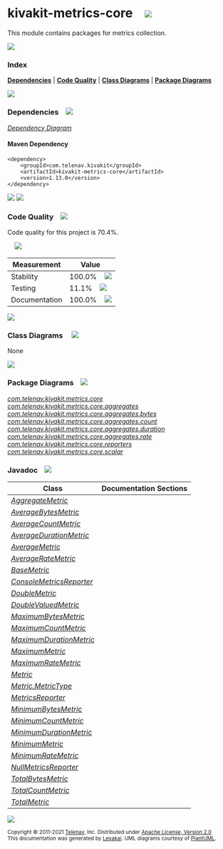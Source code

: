 [//]: # (start-user-text)



[//]: # (end-user-text)

# kivakit-metrics-core &nbsp;&nbsp; <img src="https://telenav.github.io/telenav-assets/images/icons/ruler-32.png" srcset="https://telenav.github.io/telenav-assets/images/icons/ruler-32-2x.png 2x"/>

This module contains packages for metrics collection.

<img src="https://telenav.github.io/telenav-assets/images/separators/horizontal-line-512.png" srcset="https://telenav.github.io/telenav-assets/images/separators/horizontal-line-512-2x.png 2x"/>

### Index



[**Dependencies**](#dependencies) | [**Code Quality**](#code-quality) | [**Class Diagrams**](#class-diagrams) | [**Package Diagrams**](#package-diagrams)

<img src="https://telenav.github.io/telenav-assets/images/separators/horizontal-line-512.png" srcset="https://telenav.github.io/telenav-assets/images/separators/horizontal-line-512-2x.png 2x"/>

### Dependencies <a name="dependencies"></a> &nbsp;&nbsp; <img src="https://telenav.github.io/telenav-assets/images/icons/dependencies-32.png" srcset="https://telenav.github.io/telenav-assets/images/icons/dependencies-32-2x.png 2x"/>

[*Dependency Diagram*](https://www.kivakit.org/1.13.0/lexakai/kivakit-stuff/kivakit-metrics/core/documentation/diagrams/dependencies.svg)

#### Maven Dependency

    <dependency>
        <groupId>com.telenav.kivakit</groupId>
        <artifactId>kivakit-metrics-core</artifactId>
        <version>1.13.0</version>
    </dependency>

<img src="https://telenav.github.io/telenav-assets/images/separators/horizontal-line-128.png" srcset="https://telenav.github.io/telenav-assets/images/separators/horizontal-line-128-2x.png 2x"/>

[//]: # (start-user-text)



[//]: # (end-user-text)

<img src="https://telenav.github.io/telenav-assets/images/separators/horizontal-line-128.png" srcset="https://telenav.github.io/telenav-assets/images/separators/horizontal-line-128-2x.png 2x"/>

### Code Quality <a name="code-quality"></a> &nbsp;&nbsp; <img src="https://telenav.github.io/telenav-assets/images/icons/ruler-32.png" srcset="https://telenav.github.io/telenav-assets/images/icons/ruler-32-2x.png 2x"/>

Code quality for this project is 70.4%.  
  
&nbsp; &nbsp; <img src="https://telenav.github.io/telenav-assets/images/meters/meter-70-96.png" srcset="https://telenav.github.io/telenav-assets/images/meters/meter-70-96-2x.png 2x"/>

| Measurement   | Value                    |
|---------------|--------------------------|
| Stability     | 100.0%&nbsp; &nbsp; <img src="https://telenav.github.io/telenav-assets/images/meters/meter-100-96.png" srcset="https://telenav.github.io/telenav-assets/images/meters/meter-100-96-2x.png 2x"/>     |
| Testing       | 11.1%&nbsp; &nbsp; <img src="https://telenav.github.io/telenav-assets/images/meters/meter-10-96.png" srcset="https://telenav.github.io/telenav-assets/images/meters/meter-10-96-2x.png 2x"/>       |
| Documentation | 100.0%&nbsp; &nbsp; <img src="https://telenav.github.io/telenav-assets/images/meters/meter-100-96.png" srcset="https://telenav.github.io/telenav-assets/images/meters/meter-100-96-2x.png 2x"/> |

<img src="https://telenav.github.io/telenav-assets/images/separators/horizontal-line-128.png" srcset="https://telenav.github.io/telenav-assets/images/separators/horizontal-line-128-2x.png 2x"/>

### Class Diagrams <a name="class-diagrams"></a> &nbsp; &nbsp; <img src="https://telenav.github.io/telenav-assets/images/icons/diagram-40.png" srcset="https://telenav.github.io/telenav-assets/images/icons/diagram-40-2x.png 2x"/>

None

<img src="https://telenav.github.io/telenav-assets/images/separators/horizontal-line-128.png" srcset="https://telenav.github.io/telenav-assets/images/separators/horizontal-line-128-2x.png 2x"/>

### Package Diagrams <a name="package-diagrams"></a> &nbsp;&nbsp; <img src="https://telenav.github.io/telenav-assets/images/icons/box-24.png" srcset="https://telenav.github.io/telenav-assets/images/icons/box-24-2x.png 2x"/>

[*com.telenav.kivakit.metrics.core*](https://www.kivakit.org/1.13.0/lexakai/kivakit-stuff/kivakit-metrics/core/documentation/diagrams/com.telenav.kivakit.metrics.core.svg)  
[*com.telenav.kivakit.metrics.core.aggregates*](https://www.kivakit.org/1.13.0/lexakai/kivakit-stuff/kivakit-metrics/core/documentation/diagrams/com.telenav.kivakit.metrics.core.aggregates.svg)  
[*com.telenav.kivakit.metrics.core.aggregates.bytes*](https://www.kivakit.org/1.13.0/lexakai/kivakit-stuff/kivakit-metrics/core/documentation/diagrams/com.telenav.kivakit.metrics.core.aggregates.bytes.svg)  
[*com.telenav.kivakit.metrics.core.aggregates.count*](https://www.kivakit.org/1.13.0/lexakai/kivakit-stuff/kivakit-metrics/core/documentation/diagrams/com.telenav.kivakit.metrics.core.aggregates.count.svg)  
[*com.telenav.kivakit.metrics.core.aggregates.duration*](https://www.kivakit.org/1.13.0/lexakai/kivakit-stuff/kivakit-metrics/core/documentation/diagrams/com.telenav.kivakit.metrics.core.aggregates.duration.svg)  
[*com.telenav.kivakit.metrics.core.aggregates.rate*](https://www.kivakit.org/1.13.0/lexakai/kivakit-stuff/kivakit-metrics/core/documentation/diagrams/com.telenav.kivakit.metrics.core.aggregates.rate.svg)  
[*com.telenav.kivakit.metrics.core.reporters*](https://www.kivakit.org/1.13.0/lexakai/kivakit-stuff/kivakit-metrics/core/documentation/diagrams/com.telenav.kivakit.metrics.core.reporters.svg)  
[*com.telenav.kivakit.metrics.core.scalar*](https://www.kivakit.org/1.13.0/lexakai/kivakit-stuff/kivakit-metrics/core/documentation/diagrams/com.telenav.kivakit.metrics.core.scalar.svg)

### Javadoc <a name="code-quality"></a> &nbsp;&nbsp; <img src="https://telenav.github.io/telenav-assets/images/icons/books-24.png" srcset="https://telenav.github.io/telenav-assets/images/icons/books-24-2x.png 2x"/>

| Class | Documentation Sections  |
|-------|-------------------------|
| [*AggregateMetric*](https://www.kivakit.org/1.13.0/javadoc/kivakit-stuff/kivakit-metrics-core/com/telenav/kivakit/metrics/core/AggregateMetric.html) |  |  
| [*AverageBytesMetric*](https://www.kivakit.org/1.13.0/javadoc/kivakit-stuff/kivakit-metrics-core/com/telenav/kivakit/metrics/core/aggregates/bytes/AverageBytesMetric.html) |  |  
| [*AverageCountMetric*](https://www.kivakit.org/1.13.0/javadoc/kivakit-stuff/kivakit-metrics-core/com/telenav/kivakit/metrics/core/aggregates/count/AverageCountMetric.html) |  |  
| [*AverageDurationMetric*](https://www.kivakit.org/1.13.0/javadoc/kivakit-stuff/kivakit-metrics-core/com/telenav/kivakit/metrics/core/aggregates/duration/AverageDurationMetric.html) |  |  
| [*AverageMetric*](https://www.kivakit.org/1.13.0/javadoc/kivakit-stuff/kivakit-metrics-core/com/telenav/kivakit/metrics/core/aggregates/AverageMetric.html) |  |  
| [*AverageRateMetric*](https://www.kivakit.org/1.13.0/javadoc/kivakit-stuff/kivakit-metrics-core/com/telenav/kivakit/metrics/core/aggregates/rate/AverageRateMetric.html) |  |  
| [*BaseMetric*](https://www.kivakit.org/1.13.0/javadoc/kivakit-stuff/kivakit-metrics-core/com/telenav/kivakit/metrics/core/BaseMetric.html) |  |  
| [*ConsoleMetricsReporter*](https://www.kivakit.org/1.13.0/javadoc/kivakit-stuff/kivakit-metrics-core/com/telenav/kivakit/metrics/core/reporters/ConsoleMetricsReporter.html) |  |  
| [*DoubleMetric*](https://www.kivakit.org/1.13.0/javadoc/kivakit-stuff/kivakit-metrics-core/com/telenav/kivakit/metrics/core/scalar/DoubleMetric.html) |  |  
| [*DoubleValuedMetric*](https://www.kivakit.org/1.13.0/javadoc/kivakit-stuff/kivakit-metrics-core/com/telenav/kivakit/metrics/core/scalar/DoubleValuedMetric.html) |  |  
| [*MaximumBytesMetric*](https://www.kivakit.org/1.13.0/javadoc/kivakit-stuff/kivakit-metrics-core/com/telenav/kivakit/metrics/core/aggregates/bytes/MaximumBytesMetric.html) |  |  
| [*MaximumCountMetric*](https://www.kivakit.org/1.13.0/javadoc/kivakit-stuff/kivakit-metrics-core/com/telenav/kivakit/metrics/core/aggregates/count/MaximumCountMetric.html) |  |  
| [*MaximumDurationMetric*](https://www.kivakit.org/1.13.0/javadoc/kivakit-stuff/kivakit-metrics-core/com/telenav/kivakit/metrics/core/aggregates/duration/MaximumDurationMetric.html) |  |  
| [*MaximumMetric*](https://www.kivakit.org/1.13.0/javadoc/kivakit-stuff/kivakit-metrics-core/com/telenav/kivakit/metrics/core/aggregates/MaximumMetric.html) |  |  
| [*MaximumRateMetric*](https://www.kivakit.org/1.13.0/javadoc/kivakit-stuff/kivakit-metrics-core/com/telenav/kivakit/metrics/core/aggregates/rate/MaximumRateMetric.html) |  |  
| [*Metric*](https://www.kivakit.org/1.13.0/javadoc/kivakit-stuff/kivakit-metrics-core/com/telenav/kivakit/metrics/core/Metric.html) |  |  
| [*Metric.MetricType*](https://www.kivakit.org/1.13.0/javadoc/kivakit-stuff/kivakit-metrics-core/com/telenav/kivakit/metrics/core/Metric.MetricType.html) |  |  
| [*MetricsReporter*](https://www.kivakit.org/1.13.0/javadoc/kivakit-stuff/kivakit-metrics-core/com/telenav/kivakit/metrics/core/MetricsReporter.html) |  |  
| [*MinimumBytesMetric*](https://www.kivakit.org/1.13.0/javadoc/kivakit-stuff/kivakit-metrics-core/com/telenav/kivakit/metrics/core/aggregates/bytes/MinimumBytesMetric.html) |  |  
| [*MinimumCountMetric*](https://www.kivakit.org/1.13.0/javadoc/kivakit-stuff/kivakit-metrics-core/com/telenav/kivakit/metrics/core/aggregates/count/MinimumCountMetric.html) |  |  
| [*MinimumDurationMetric*](https://www.kivakit.org/1.13.0/javadoc/kivakit-stuff/kivakit-metrics-core/com/telenav/kivakit/metrics/core/aggregates/duration/MinimumDurationMetric.html) |  |  
| [*MinimumMetric*](https://www.kivakit.org/1.13.0/javadoc/kivakit-stuff/kivakit-metrics-core/com/telenav/kivakit/metrics/core/aggregates/MinimumMetric.html) |  |  
| [*MinimumRateMetric*](https://www.kivakit.org/1.13.0/javadoc/kivakit-stuff/kivakit-metrics-core/com/telenav/kivakit/metrics/core/aggregates/rate/MinimumRateMetric.html) |  |  
| [*NullMetricsReporter*](https://www.kivakit.org/1.13.0/javadoc/kivakit-stuff/kivakit-metrics-core/com/telenav/kivakit/metrics/core/reporters/NullMetricsReporter.html) |  |  
| [*TotalBytesMetric*](https://www.kivakit.org/1.13.0/javadoc/kivakit-stuff/kivakit-metrics-core/com/telenav/kivakit/metrics/core/aggregates/bytes/TotalBytesMetric.html) |  |  
| [*TotalCountMetric*](https://www.kivakit.org/1.13.0/javadoc/kivakit-stuff/kivakit-metrics-core/com/telenav/kivakit/metrics/core/aggregates/count/TotalCountMetric.html) |  |  
| [*TotalMetric*](https://www.kivakit.org/1.13.0/javadoc/kivakit-stuff/kivakit-metrics-core/com/telenav/kivakit/metrics/core/aggregates/TotalMetric.html) |  |  

[//]: # (start-user-text)



[//]: # (end-user-text)

<img src="https://telenav.github.io/telenav-assets/images/separators/horizontal-line-512.png" srcset="https://telenav.github.io/telenav-assets/images/separators/horizontal-line-512-2x.png 2x"/>

<sub>Copyright &#169; 2011-2021 [Telenav](https://telenav.com), Inc. Distributed under [Apache License, Version 2.0](LICENSE)</sub>  
<sub>This documentation was generated by [Lexakai](https://lexakai.org). UML diagrams courtesy of [PlantUML](https://plantuml.com).</sub>
